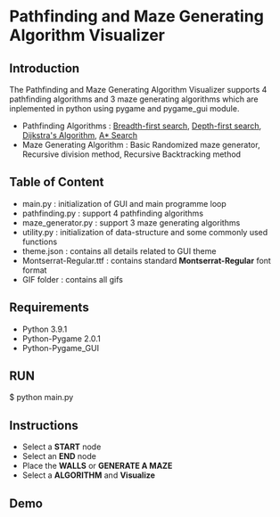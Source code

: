 # Pathfinding and Maze Generating Algorithm Visualizer

## Introduction 
The Pathfinding and Maze Generating Algorithm Visualizer supports 4 pathfinding algorithms and 3 maze generating algorithms which are inplemented in python using pygame and pygame_gui module.  
- Pathfinding Algorithms : [Breadth-first search], [Depth-first search], [Dijkstra's Algorithm], [A* Search]
- Maze Generating Algorithm : Basic Randomized maze generator, Recursive division method, Recursive Backtracking method

## Table of Content
- main.py : initialization of GUI and main programme loop
- pathfinding.py : support 4 pathfinding algorithms
- maze_generator.py : support 3 maze generating algorithms
- utility.py : initialization of data-structure and some commonly used functions
- theme.json : contains all details related to GUI theme
- Montserrat-Regular.ttf : contains standard **Montserrat-Regular** font format
- GIF folder : contains all gifs

## Requirements
- Python 3.9.1
- Python-Pygame 2.0.1
- Python-Pygame_GUI 

## RUN
$ python main.py

## Instructions 
- Select a **START** node
- Select an **END** node
- Place the **WALLS** or **GENERATE A MAZE**
- Select a **ALGORITHM** and **Visualize**

## Demo





[Breadth-first search]: <https://en.wikipedia.org/wiki/Breadth-first_search>
[Depth-first search]: <https://en.wikipedia.org/wiki/Depth-first_search>
[Dijkstra's Algorithm]: <https://en.wikipedia.org/wiki/Dijkstra%27s_algorithm>
[A* Search]: <https://en.wikipedia.org/wiki/A*_search_algorithm>
[Recursive division method]: <https://en.wikipedia.org/wiki/Maze_generation_algorithm>

